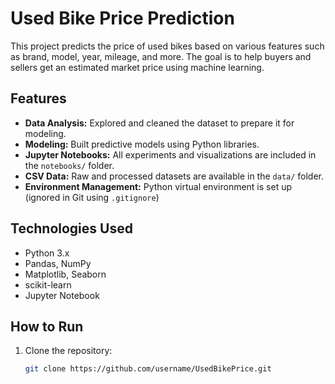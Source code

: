 # Used Bike Price Prediction

This project predicts the price of used bikes based on various features such as brand, model, year, mileage, and more. The goal is to help buyers and sellers get an estimated market price using machine learning.

## Features

- **Data Analysis:** Explored and cleaned the dataset to prepare it for modeling.
- **Modeling:** Built predictive models using Python libraries.
- **Jupyter Notebooks:** All experiments and visualizations are included in the `notebooks/` folder.
- **CSV Data:** Raw and processed datasets are available in the `data/` folder.
- **Environment Management:** Python virtual environment is set up (ignored in Git using `.gitignore`)
  

## Technologies Used

- Python 3.x
- Pandas, NumPy
- Matplotlib, Seaborn
- scikit-learn
- Jupyter Notebook

## How to Run

1. Clone the repository:
   ```bash
   git clone https://github.com/username/UsedBikePrice.git
